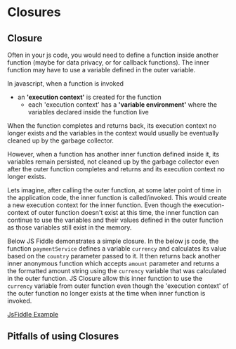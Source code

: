 # Closures

## Closure

Often in your js code, you would need to define a function inside another function \(maybe for data privacy, or for callback functions\). The inner function may have to use a variable defined in the outer variable.

In javascript, when a function is invoked

* an **'execution context'** is created for the function
  * each 'execution context' has a **'variable environment'** where the variables declared inside the function live

When the function completes and returns back, its execution context no longer exists and the variables in the context would usually be eventually cleaned up by the garbage collector.

However, when a function has another inner function defined inside it, its variables remain persisted, not cleaned up by the garbage collector even after the outer function completes and returns and its execution context no longer exists.

Lets imagine, after calling the outer function, at some later point of time in the application code, the inner function is called/invoked. This would create a new execution context for the inner function. Even though the execution-context of outer function doesn't exist at this time, the inner function can continue to use the variables and their values defined in the outer function as those variables still exist in the memory.

Below JS Fiddle demonstrates a simple closure. In the below js code, the function `paymentService` defines a variable `currency` and calculates its value based on the `country` parameter passed to it. It then returns back another inner anonymous function which accepts `amount` parameter and returns a the formatted amount string using the `currency` variable that was calculated in the outer function. JS Closure allow this inner function to use the `currency` variable from outer function even though the 'execution context' of the outer function no longer exists at the time when inner function is invoked.

[JsFiddle Example](https://jsfiddle.net/tiwarib/4gyrd707/#tabs=js,result,html)

## Pitfalls of using Closures

